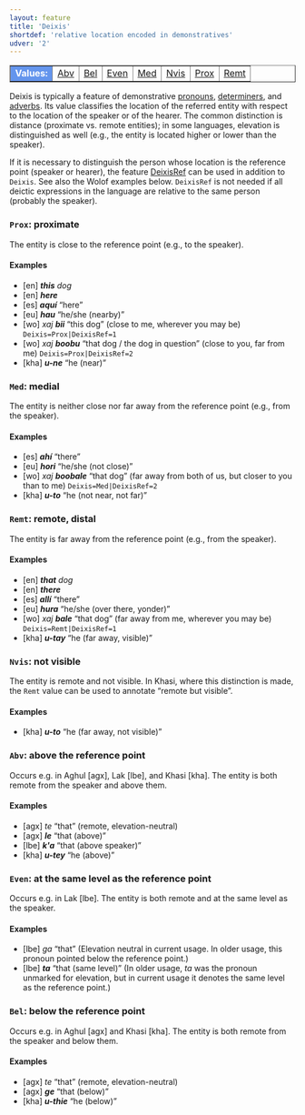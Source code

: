 ```yaml
---
layout: feature
title: 'Deixis'
shortdef: 'relative location encoded in demonstratives'
udver: '2'
---
```


<table class="typeindex" border="1">
<tr>
  <td style="background-color:cornflowerblue;color:white"><strong>Values:</strong> </td>
  <td><a href="#Abv">Abv</a></td>
  <td><a href="#Bel">Bel</a></td>
  <td><a href="#Even">Even</a></td>
  <td><a href="#Med">Med</a></td>
  <td><a href="#Nvis">Nvis</a></td>
  <td><a href="#Prox">Prox</a></td>
  <td><a href="#Remt">Remt</a></td>
</tr>
</table>

<!-- https://github.com/UniversalDependencies/docs/issues/592 -->
<!-- see also Unimorph -->

Deixis is typically a feature of demonstrative [pronouns](u-pos/PRON), [determiners](u-pos/DET), and [adverbs](u-pos/ADV).
Its value classifies the location of the referred entity with respect to the location
of the speaker or of the hearer. The common distinction is distance (proximate vs.
remote entities); in some languages, elevation is distinguished as well (e.g., the
entity is located higher or lower than the speaker).

If it is necessary to distinguish the person whose location is the reference point (speaker or hearer),
the feature [DeixisRef]() can be used in addition to `Deixis`. See also the Wolof examples below.
`DeixisRef` is not needed if all deictic expressions in the language are relative to the same person
(probably the speaker).

### <a name="Prox">`Prox`</a>: proximate

The entity is close to the reference point (e.g., to the speaker).

#### Examples

* [en] _<b>this</b> dog_
* [en] _<b>here</b>_
* [es] _<b>aquí</b>_ “here”
* [eu] _<b>hau</b>_ “he/she (nearby)”
* [wo] _xaj <b>bii</b>_ “this dog” (close to me, wherever you may be) `Deixis=Prox|DeixisRef=1`
* [wo] _xaj <b>boobu</b>_ “that dog / the dog in question” (close to you, far from me) `Deixis=Prox|DeixisRef=2`
* [kha] _<b>u-ne</b>_ “he (near)”

### <a name="Med">`Med`</a>: medial

The entity is neither close nor far away from the reference point (e.g., from the speaker).

#### Examples

* [es] _<b>ahí</b>_ “there”
* [eu] _<b>hori</b>_ “he/she (not close)”
* [wo] _xaj <b>boobale</b>_ “that dog” (far away from both of us, but closer to you than to me) `Deixis=Med|DeixisRef=2`
* [kha] _<b>u-to</b>_ “he (not near, not far)”

### <a name="Remt">`Remt`</a>: remote, distal

The entity is far away from the reference point (e.g., from the speaker).

#### Examples

* [en] _<b>that</b> dog_
* [en] _<b>there</b>_
* [es] _<b>allí</b>_ “there”
* [eu] _<b>hura</b>_ “he/she (over there, yonder)”
* [wo] _xaj <b>bale</b>_ “that dog” (far away from me, wherever you may be) `Deixis=Remt|DeixisRef=1`
* [kha] _<b>u-tay</b>_ “he (far away, visible)”

### <a name="Nvis">`Nvis`</a>: not visible

The entity is remote and not visible. In Khasi, where this distinction is made, the `Remt` value
can be used to annotate “remote but visible”.

#### Examples

* [kha] _<b>u-to</b>_ “he (far away, not visible)”

### <a name="Abv">`Abv`</a>: above the reference point

Occurs e.g. in Aghul [agx], Lak [lbe], and Khasi [kha]. The entity is both remote from the speaker and above them.

#### Examples

* [agx] _te_ “that” (remote, elevation-neutral)
* [agx] _<b>le</b>_ “that (above)”
* [lbe] _<b>k'a</b>_ “that (above speaker)”
* [kha] _<b>u-tey</b>_ “he (above)”

### <a name="Even">`Even`</a>: at the same level as the reference point

Occurs e.g. in Lak [lbe]. The entity is both remote and at the same level as the speaker.

#### Examples

* [lbe] _ga_ “that” (Elevation neutral in current usage. In older usage, this pronoun pointed below the reference point.)
* [lbe] _<b>ta</b>_ “that (same level)” (In older usage, _ta_ was the pronoun unmarked for elevation, but in current usage it denotes the same level as the reference point.)

### <a name="Bel">`Bel`</a>: below the reference point

Occurs e.g. in Aghul [agx] and Khasi [kha]. The entity is both remote from the speaker and below them.

#### Examples

* [agx] _te_ “that” (remote, elevation-neutral)
* [agx] _<b>ge</b>_ “that (below)”
* [kha] _<b>u-thie</b>_ “he (below)”

<!-- Interlanguage links updated Po 6. listopadu 2023, 21:41:42 CET -->
